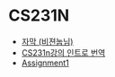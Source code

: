 <h1>CS231N</h1>
<ul>
<li><a href="https://github.com/insurgent92/CS231N_17_KOR_SUB" target=_blank>자막 (비젼눕님)</a></li>
<li><a href="http://ishuca.tistory.com/category/CS231n" target="_blank">CS231n강의 인트로 번역</a></li>
<li><a href="http://cs231n.github.io/assignments2017/assignment1/" target="_blank">Assignment1</a></li>
</ul>
